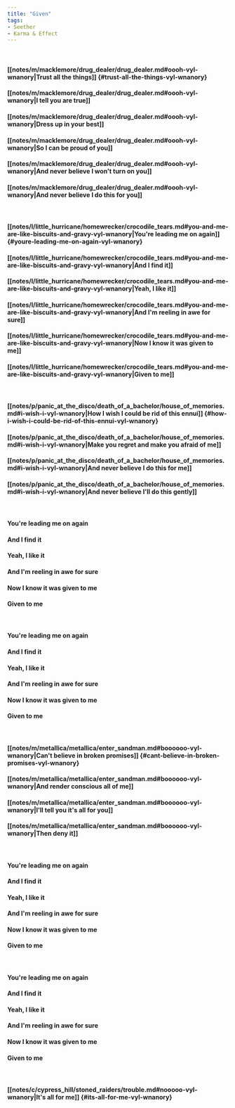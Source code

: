 ```yaml
---
title: "Given"
tags:
- Seether
- Karma & Effect
---
```

&nbsp;
#### [[notes/m/macklemore/drug_dealer/drug_dealer.md#oooh-vyl-wnanory|Trust all the things]] {#trust-all-the-things-vyl-wnanory}
#### [[notes/m/macklemore/drug_dealer/drug_dealer.md#oooh-vyl-wnanory|I tell you are true]]
#### [[notes/m/macklemore/drug_dealer/drug_dealer.md#oooh-vyl-wnanory|Dress up in your best]]
#### [[notes/m/macklemore/drug_dealer/drug_dealer.md#oooh-vyl-wnanory|So I can be proud of you]]
#### [[notes/m/macklemore/drug_dealer/drug_dealer.md#oooh-vyl-wnanory|And never believe I won't turn on you]]
#### [[notes/m/macklemore/drug_dealer/drug_dealer.md#oooh-vyl-wnanory|And never believe I do this for you]]
&nbsp;
#### [[notes/l/little_hurricane/homewrecker/crocodile_tears.md#you-and-me-are-like-biscuits-and-gravy-vyl-wnanory|You're leading me on again]] {#youre-leading-me-on-again-vyl-wnanory}
#### [[notes/l/little_hurricane/homewrecker/crocodile_tears.md#you-and-me-are-like-biscuits-and-gravy-vyl-wnanory|And I find it]]
#### [[notes/l/little_hurricane/homewrecker/crocodile_tears.md#you-and-me-are-like-biscuits-and-gravy-vyl-wnanory|Yeah, I like it]]
#### [[notes/l/little_hurricane/homewrecker/crocodile_tears.md#you-and-me-are-like-biscuits-and-gravy-vyl-wnanory|And I'm reeling in awe for sure]]
#### [[notes/l/little_hurricane/homewrecker/crocodile_tears.md#you-and-me-are-like-biscuits-and-gravy-vyl-wnanory|Now I know it was given to me]]
#### [[notes/l/little_hurricane/homewrecker/crocodile_tears.md#you-and-me-are-like-biscuits-and-gravy-vyl-wnanory|Given to me]]
&nbsp;
#### [[notes/p/panic_at_the_disco/death_of_a_bachelor/house_of_memories.md#i-wish-i-vyl-wnanory|How I wish I could be rid of this ennui]] {#how-i-wish-i-could-be-rid-of-this-ennui-vyl-wnanory}
#### [[notes/p/panic_at_the_disco/death_of_a_bachelor/house_of_memories.md#i-wish-i-vyl-wnanory|Make you regret and make you afraid of me]]
#### [[notes/p/panic_at_the_disco/death_of_a_bachelor/house_of_memories.md#i-wish-i-vyl-wnanory|And never believe I do this for me]]
#### [[notes/p/panic_at_the_disco/death_of_a_bachelor/house_of_memories.md#i-wish-i-vyl-wnanory|And never believe I'll do this gently]]
&nbsp;
#### You're leading me on again
#### And I find it
#### Yeah, I like it
#### And I'm reeling in awe for sure
#### Now I know it was given to me
#### Given to me
&nbsp;
#### You're leading me on again
#### And I find it
#### Yeah, I like it
#### And I'm reeling in awe for sure
#### Now I know it was given to me
#### Given to me
&nbsp;
#### [[notes/m/metallica/metallica/enter_sandman.md#boooooo-vyl-wnanory|Can't believe in broken promises]] {#cant-believe-in-broken-promises-vyl-wnanory}
#### [[notes/m/metallica/metallica/enter_sandman.md#boooooo-vyl-wnanory|And render conscious all of me]]
#### [[notes/m/metallica/metallica/enter_sandman.md#boooooo-vyl-wnanory|I'll tell you it's all for you]]
#### [[notes/m/metallica/metallica/enter_sandman.md#boooooo-vyl-wnanory|Then deny it]]
&nbsp;
#### You're leading me on again
#### And I find it
#### Yeah, I like it
#### And I'm reeling in awe for sure
#### Now I know it was given to me
#### Given to me
&nbsp;
#### You're leading me on again
#### And I find it
#### Yeah, I like it
#### And I'm reeling in awe for sure
#### Now I know it was given to me
#### Given to me
&nbsp;
#### [[notes/c/cypress_hill/stoned_raiders/trouble.md#nooooo-vyl-wnanory|It's all for me]] {#its-all-for-me-vyl-wnanory}

